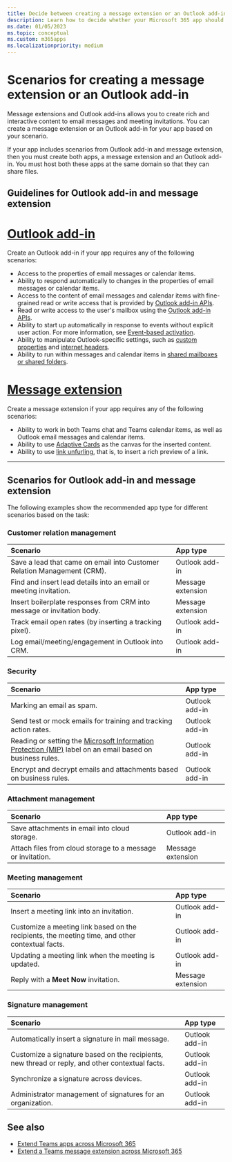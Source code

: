 ```yaml
---
title: Decide between creating a message extension or an Outlook add-in
description: Learn how to decide whether your Microsoft 365 app should be message extension or an Outlook add-in.
ms.date: 01/05/2023
ms.topic: conceptual
ms.custom: m365apps
ms.localizationpriority: medium
---
```

# Scenarios for creating a message extension or an Outlook add-in

Message extensions and Outlook add-ins allows you to create rich and interactive content to email messages and meeting invitations. You can create a message extension or an Outlook add-in for your app based on your scenario.

If your app includes scenarios from Outlook add-in and message extension, then you must create both apps, a message extension and an Outlook add-in. You must host both these apps at the same domain so that they can share files.

## Guidelines for Outlook add-in and message extension

# [**Outlook add-in**](#tab/outlook-add-in)

Create an Outlook add-in if your app requires any of the following scenarios:

* Access to the properties of email messages or calendar items.
* Ability to respond automatically to changes in the properties of email messages or calendar items.
* Access to the content of email messages and calendar items with fine-grained read or write access that is provided by [Outlook add-in APIs](/office/dev/add-ins/outlook/apis).
* Read or write access to the user's mailbox using the [Outlook add-in APIs](/office/dev/add-ins/outlook/apis).
* Ability to start up automatically in response to events without explicit user action. For more information, see [Event-based activation](/office/dev/add-ins/outlook/autolaunch).
* Ability to manipulate Outlook-specific settings, such as [custom properties](/office/dev/add-ins/outlook/metadata-for-an-outlook-add-in) and [internet headers](/office/dev/add-ins/outlook/internet-headers).
* Ability to run within messages and calendar items in [shared mailboxes or shared folders](/office/dev/add-ins/outlook/delegate-access).

# [**Message extension**](#tab/messaging-extension)

Create a message extension if your app requires any of the following scenarios:

* Ability to work in both Teams chat and Teams calendar items, as well as Outlook email messages and calendar items.
* Ability to use [Adaptive Cards](../task-modules-and-cards/cards/design-effective-cards.md) as the canvas for the inserted content.
* Ability to use [link unfurling](../messaging-extensions/how-to/link-unfurling.md), that is, to insert a rich preview of a link.

---

## Scenarios for Outlook add-in and message extension

The following examples show the recommended app type for different scenarios based on the task:

### Customer relation management

| Scenario | App type |
|:--|:--|
| Save a lead that came on email into Customer Relation Management (CRM).| Outlook add-in |
| Find and insert lead details into an email or meeting invitation. | Message extension |
| Insert boilerplate responses from CRM into message or invitation body. | Message extension |
| Track email open rates (by inserting a tracking pixel). | Outlook add-in |
| Log email/meeting/engagement in Outlook into CRM. | Outlook add-in |

### Security

| Scenario | App type |
|:--|:--|
| Marking an email as spam. | Outlook add-in |
| Send test or mock emails for training and tracking action rates. | Outlook add-in |
| Reading or setting the [Microsoft Information Protection (MIP)](https://techcommunity.microsoft.com/t5/security-compliance-and-identity/announcing-new-microsoft-information-protection-capabilities-to/ba-p/1999692) label on an email based on business rules. | Outlook add-in |
| Encrypt and decrypt emails and attachments based on business rules. |Outlook add-in |

### Attachment management

| Scenario | App type |
|:--|:--|
| Save attachments in email into cloud storage. | Outlook add-in |
| Attach files from cloud storage to a message or invitation. | Message extension |

### Meeting management

| Scenario | App type |
|:--|:--|
| Insert a meeting link into an invitation. | Outlook add-in |
| Customize a meeting link based on the recipients, the meeting time, and other contextual facts. | Outlook add-in |
| Updating a meeting link when the meeting is updated. | Outlook add-in |
| Reply with a **Meet Now** invitation. | Message extension |

### Signature management

| Scenario | App type |
|:--|:--|
| Automatically insert a signature in mail message. | Outlook add-in |
| Customize a signature based on the recipients, new thread or reply, and other contextual facts. | Outlook add-in |
| Synchronize a signature across devices. | Outlook add-in |
| Administrator management of signatures for an organization. | Outlook add-in |

## See also

* [Extend Teams apps across Microsoft 365](overview.md)
* [Extend a Teams message extension across Microsoft 365](extend-m365-teams-message-extension.md)

